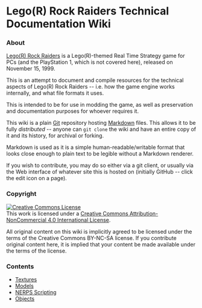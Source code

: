 # Lego(R) Rock Raiders Technical Documentation Wiki

### About

[Lego(R) Rock Raiders](https://en.wikipedia.org/wiki/Lego_Rock_Raiders_\(video_game\)) is a Lego(R)-themed Real Time Strategy game for PCs (and the PlayStation 1, which is not covered here), released on November 15, 1999.

This is an attempt to document and compile resources for the technical aspects of Lego(R) Rock Raiders -- i.e. how the game engine works internally, and what file formats it uses.

This is intended to be for use in modding the game, as well as preservation and documentation purposes for whoever requires it.

This wiki is a plain [Git](https://en.wikipedia.org/wiki/Git) repository hosting [Markdown](https://en.wikipedia.org/wiki/Markdown) files.
This allows it to be fully *distributed* -- anyone can `git clone` the wiki and have an entire copy of it and its history, for archival or forking.

Markdown is used as it is a simple human-readable/writable format that looks close enough to plain text to be legible without a Markdown renderer.

If you wish to contribute, you may do so either via a git client, or usually via the Web interface of whatever site this is hosted on (initially GitHub -- click the edit icon on a page).

### Copyright

<a rel="license" href="http://creativecommons.org/licenses/by-nc/4.0/"><img alt="Creative Commons License" style="border-width:0" src="https://i.creativecommons.org/l/by-nc/4.0/88x31.png" /></a><br />This work is licensed under a <a rel="license" href="http://creativecommons.org/licenses/by-nc/4.0/">Creative Commons Attribution-NonCommercial 4.0 International License</a>.

All original content on this wiki is implicitly agreed to be licensed under the terms of the Creative Commons BY-NC-SA license. If you contribute original content here, it is implied that your content be made available under the terms of the license.

### Contents

- [Textures](docs/Textures.md)
- [Models](docs/Models.md)
- [NERPS Scripting](docs/Scripting.md)
- [Objects](docs/Objects.md)
